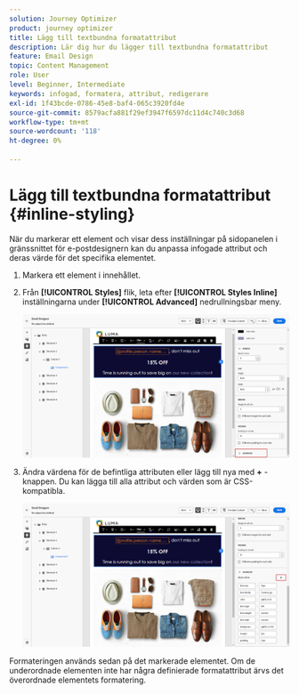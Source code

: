 ```yaml
---
solution: Journey Optimizer
product: journey optimizer
title: Lägg till textbundna formatattribut
description: Lär dig hur du lägger till textbundna formatattribut
feature: Email Design
topic: Content Management
role: User
level: Beginner, Intermediate
keywords: infogad, formatera, attribut, redigerare
exl-id: 1f43bcde-0786-45e8-baf4-065c3920fd4e
source-git-commit: 8579acfa881f29ef3947f6597dc11d4c740c3d68
workflow-type: tm+mt
source-wordcount: '118'
ht-degree: 0%

---
```


# Lägg till textbundna formatattribut {#inline-styling}

När du markerar ett element och visar dess inställningar på sidopanelen i gränssnittet för e-postdesignern kan du anpassa infogade attribut och deras värde för det specifika elementet.

1. Markera ett element i innehållet.

1. Från **[!UICONTROL Styles]** flik, leta efter **[!UICONTROL Styles Inline]** inställningarna under **[!UICONTROL Advanced]** nedrullningsbar meny.

   ![](assets/styles_1.png)

1. Ändra värdena för de befintliga attributen eller lägg till nya med **+** -knappen. Du kan lägga till alla attribut och värden som är CSS-kompatibla.

   ![](assets/styles_2.png)

Formateringen används sedan på det markerade elementet. Om de underordnade elementen inte har några definierade formatattribut ärvs det överordnade elementets formatering.

